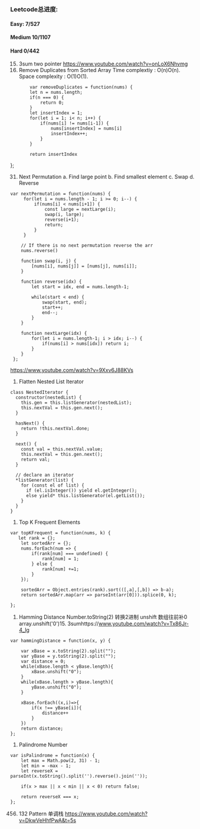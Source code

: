 ### Leetcode总进度:
#### Easy: 7/527
#### Medium 10/1107
#### Hard 0/442

15. 3sum
    two pointer
    https://www.youtube.com/watch?v=onLoX6Nhvmg
16. Remove Duplicates from Sorted Array
    Time complextiy : O(n)O(n). 
    Space complexity : O(1)O(1).
    ```
        var removeDuplicates = function(nums) {
        let n = nums.length;
        if(n === 0) {
            return 0;
        }
        let insertIndex = 1;
        for(let i = 1; i< n; i++) {
            if(nums[i] != nums[i-1]) {
                nums[insertIndex] = nums[i]
                insertIndex++;
            }
        }
        
        return insertIndex
    ```
};

31. Next Permutation
 a. Find large point
 b. Find smallest element
 c. Swap
 d. Reverse
```
var nextPermutation = function(nums) {
     for(let i = nums.length - 1; i >= 0; i--) {
         if(nums[i] < nums[i+1]) {
             const large = nextLarge(i);
             swap(i, large);
             reverse(i+1);
             return;
         }
     }
    
    // If there is no next permutation reverse the arr
    nums.reverse()
    
    function swap(i, j) {
        [nums[i], nums[j]] = [nums[j], nums[i]];
    }
    
    function reverse(idx) {
        let start = idx, end = nums.length-1;
        
        while(start < end) {
            swap(start, end);
            start++;
            end--;
        }
    }
    
    function nextLarge(idx) {
        for(let i = nums.length-1; i > idx; i--) {
            if(nums[i] > nums[idx]) return i;
        }
    }
 };
```
https://www.youtube.com/watch?v=9Xxv6J88KVs

1.   Flatten Nested List Iterator
```
class NestedIterator {
  constructor(nestedList) {
    this.gen = this.listGenerator(nestedList);
    this.nextVal = this.gen.next();
  }

  hasNext() {
    return !this.nextVal.done;
  }

  next() {
    const val = this.nextVal.value;
    this.nextVal = this.gen.next();
    return val;
  }

  // declare an iterator
  *listGenerator(list) {
    for (const el of list) {
      if (el.isInteger()) yield el.getInteger();
      else yield* this.listGenerator(el.getList());
    }
  }
}
```

1.   Top K Frequent Elements
```
var topKFrequent = function(nums, k) {
   let rank = {};
    let sortedArr = {};
    nums.forEach(num => {
        if(rank[num] === undefined) {
            rank[num] = 1;
        } else {
            rank[num] +=1;
        }
    });
    
    sortedArr = Object.entries(rank).sort(([,a],[,b]) => b-a);
    return sortedArr.map(arr => parseInt(arr[0])).splice(0, k);
    
};
```

1.   Hamming Distance
Number.toString(2) 转换2进制
unshift 数组往前补0
array.unshift('0')15. 3sumhttps://www.youtube.com/watch?v=Tx86Jr-4_lg
```
var hammingDistance = function(x, y) {
    
    var xBase = x.toString(2).split("");
    var yBase = y.toString(2).split("");
    var distance = 0;
    while(xBase.length < yBase.length){
        xBase.unshift("0");
    }
    while(xBase.length > yBase.length){
        yBase.unshift("0");
    }
    
    xBase.forEach((x,i)=>{
        if(x !== yBase[i]){
            distance++
        }
    })
    return distance;
};
```
1. Palindrome Number
```
var isPalindrome = function(x) {
    let max = Math.pow(2, 31) - 1;
    let min = -max - 1;
    let reverseX = parseInt(x.toString().split('').reverse().join(''));
    
    if(x > max || x < min || x < 0) return false;
    
    return reverseX === x;
};
```
456. 132 Pattern
    单调栈
https://www.youtube.com/watch?v=DkwVeHhfPwA&t=5s